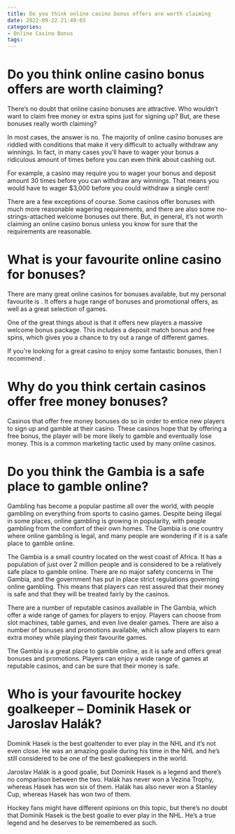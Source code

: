 ```yaml
---
title: Do you think online casino bonus offers are worth claiming
date: 2022-09-22 21:49:03
categories:
- Online Casino Bonus
tags:
---
```



#  Do you think online casino bonus offers are worth claiming?

There’s no doubt that online casino bonuses are attractive. Who wouldn’t want to claim free money or extra spins just for signing up? But, are these bonuses really worth claiming?

In most cases, the answer is no. The majority of online casino bonuses are riddled with conditions that make it very difficult to actually withdraw any winnings. In fact, in many cases you’ll have to wager your bonus a ridiculous amount of times before you can even think about cashing out.

For example, a casino may require you to wager your bonus and deposit amount 30 times before you can withdraw any winnings. That means you would have to wager $3,000 before you could withdraw a single cent!

There are a few exceptions of course. Some casinos offer bonuses with much more reasonable wagering requirements, and there are also some no-strings-attached welcome bonuses out there. But, in general, it’s not worth claiming an online casino bonus unless you know for sure that the requirements are reasonable.

#  What is your favourite online casino for bonuses?

There are many great online casinos for bonuses available, but my personal favourite is . It offers a huge range of bonuses and promotional offers, as well as a great selection of games.

One of the great things about is that it offers new players a massive welcome bonus package. This includes a deposit match bonus and free spins, which gives you a chance to try out a range of different games.

If you're looking for a great casino to enjoy some fantastic bonuses, then I recommend .

#  Why do you think certain casinos offer free money bonuses?

 Casinos that offer free money bonuses do so in order to entice new players to sign up and gamble at their casino. These casinos hope that by offering a free bonus, the player will be more likely to gamble and eventually lose money. This is a common marketing tactic used by many online casinos.

#  Do you think the Gambia is a safe place to gamble online?

Gambling has become a popular pastime all over the world, with people gambling on everything from sports to casino games. Despite being illegal in some places, online gambling is growing in popularity, with people gambling from the comfort of their own homes. The Gambia is one country where online gambling is legal, and many people are wondering if it is a safe place to gamble online.

The Gambia is a small country located on the west coast of Africa. It has a population of just over 2 million people and is considered to be a relatively safe place to gamble online. There are no major safety concerns in The Gambia, and the government has put in place strict regulations governing online gambling. This means that players can rest assured that their money is safe and that they will be treated fairly by the casinos.

There are a number of reputable casinos available in The Gambia, which offer a wide range of games for players to enjoy. Players can choose from slot machines, table games, and even live dealer games. There are also a number of bonuses and promotions available, which allow players to earn extra money while playing their favourite games.

The Gambia is a great place to gamble online, as it is safe and offers great bonuses and promotions. Players can enjoy a wide range of games at reputable casinos, and can be sure that their money is safe.

#  Who is your favourite hockey goalkeeper – Dominik Hasek or Jaroslav Halák?

Dominik Hasek is the best goaltender to ever play in the NHL and it’s not even close. He was an amazing goalie during his time in the NHL and he’s still considered to be one of the best goalkeepers in the world.

Jaroslav Halák is a good goalie, but Dominik Hasek is a legend and there’s no comparison between the two. Halák has never won a Vezina Trophy, whereas Hasek has won six of them. Halák has also never won a Stanley Cup, whereas Hasek has won two of them.

Hockey fans might have different opinions on this topic, but there’s no doubt that Dominik Hasek is the best goalie to ever play in the NHL. He’s a true legend and he deserves to be remembered as such.